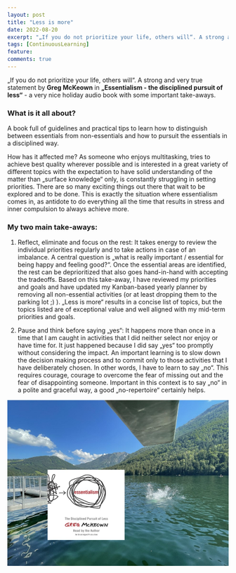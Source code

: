 ```yaml
---
layout: post
title: "Less is more"
date: 2022-08-20
excerpt: "„If you do not prioritize your life, others will“. A strong and very true statement by Greg McKeown in „Essentialism - the disciplined pursuit of less“ - a very nice holiday audio book with some important take-aways."
tags: [ContinuousLearning]
feature:
comments: true
---
```


„If you do not prioritize your life, others will“. A strong and very true statement by **Greg McKeown** in **„Essentialism - the disciplined pursuit of less“** - a very nice holiday audio book with some important take-aways.

### What is it all about?
A book full of guidelines and practical tips to learn how to distinguish between essentials from non-essentials and how to pursuit the essentials in a disciplined way.

How has it affected me?
As someone who enjoys multitasking, tries to achieve best quality wherever possible and is interested in a great variety of different topics with the expectation to have solid understanding of the matter than „surface knowledge“ only, is constantly struggling in setting priorities. There are so many exciting things out there that wait to be explored and to be done. This is exactly the situation where essentialism comes in, as antidote to do everything all the time that results in stress and inner compulsion to always achieve more.

### My two main take-aways:

1) Reflect, eliminate and focus on the rest: It takes energy to review the individual priorities regularly and to take actions in case of an imbalance. A central question is „what is really important / essential for being happy and feeling good?“. Once the essential areas are identified, the rest can be deprioritized that also goes hand-in-hand with accepting the tradeoffs.
Based on this take-away, I have reviewed my priorities and goals and have updated my Kanban-based yearly planner by removing all non-essential activities (or at least dropping them to the parking lot ;) ). „Less is more“ results in a concise list of topics, but the topics listed are of exceptional value and well aligned with my mid-term priorities and goals. 

2) Pause and think before saying „yes“: It happens more than once in a time that I am caught in activities that I did neither select nor enjoy or have time for. It just happened because I did say „yes“ too promptly without considering the impact. 
An important learning is to slow down the decision making process and to commit only to those activities that I have deliberately chosen. In other words, I have to learn to say „no“. This requires courage, courage to overcome the fear of missing out and the fear of disappointing someone. Important in this context is to say „no“ in a polite and graceful way, a good „no-repertoire“ certainly helps.


![Sweden, 2014](../assets/img/Less-is-more.jpg)
